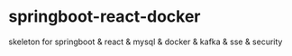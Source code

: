 # springboot-react-docker

skeleton for springboot & react & mysql & docker & kafka & sse & security 
